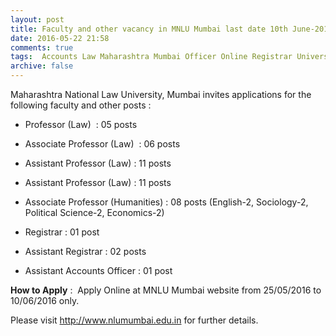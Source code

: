 ```yaml
---
layout: post
title: Faculty and other vacancy in MNLU Mumbai last date 10th June-2016   
date: 2016-05-22 21:58
comments: true
tags:  Accounts Law Maharashtra Mumbai Officer Online Registrar University 
archive: false
---
```

Maharashtra National Law University, Mumbai invites applications for the following faculty and other posts :

- Professor (Law)  : 05 posts


- Associate Professor (Law)  : 06 posts


- Assistant Professor (Law) : 11 posts
- Assistant Professor (Law) : 11 posts
- Associate Professor (Humanities) : 08 posts (English-2, Sociology-2, Political Science-2, Economics-2) 
- Registrar : 01 post 
- Assistant Registrar : 02 posts
- Assistant Accounts Officer : 01 post

**How to Apply** :  Apply Online at MNLU Mumbai website from 25/05/2016 to 10/06/2016 only. 

Please visit <http://www.nlumumbai.edu.in> for further details.